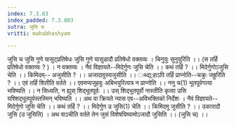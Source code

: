 ```yaml
---
index: 7.3.83
index_padded: 7.3.083
sutra: जुसि च
vritti: mahabhashyam

---
```

 जुसि च जुसि गुणे यासुट्प्रतिषेधः जुसि गुणे यासुडादौ प्रतिषेधो वक्तव्यः । चिनुयुः सुनुयुरिति ।। (स तर्हि प्रतिषेधो वक्तव्यः ? ) । न वक्तव्यः । नैवं विज्ञायते--मिदेर्गुणः जुसि चेति ।। कथं तर्हि ? ।। मिदेर्गुणोऽजुसि चेति ।। किमिदम्-- अजुसीति ? ।। अजादावुस्यजुसीति ।। ःथ्द्य;हाऽपि तर्हि प्राप्नोति--चक्रुः जह्रुरिति ? ।। एवं तर्हि शितीति वर्तते ।। एवमप्यजुहवुः अबिभयुरित्यत्र न प्राप्नोति ।। ननु च(1) भूतपूर्वगत्या भविष्यति ।। न सिध्यति, न ह्युस् शिद्भूतपूर्वः ।। उस् शिद्भूतपूर्वो नास्तीति कृत्वा उसि यश्शिद्भूतपूर्वस्तस्मिन् भविष्यति ।। अथ वा क्रियते न्यास एव--अविभक्तिको निर्देशः । नैवं विज्ञायते--मिदेर्गुणो जुसि चेति ।। कथं तर्हि ? ।। मिदेर्गुण उ जुसि(1) चेति ।। किमिदमु जुसीति ? ।। उकारादौ जुसि (उ जुसिति) । अथ वाऽचीति वर्तते तेन जुसं विशेषयिष्यामोऽजादौ जुसिति ।। (जुसि च) ।। 